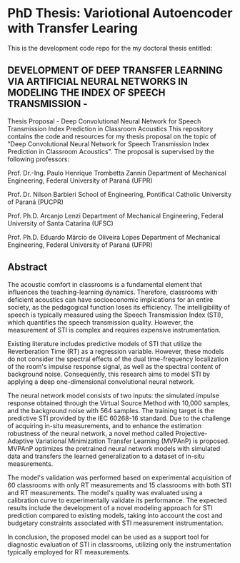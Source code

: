 # PhD Thesis: Variotional Autoencoder with Transfer Learing

This is the development code repo for the my doctoral thesis entitled:

## DEVELOPMENT OF DEEP TRANSFER LEARNING VIA ARTIFICIAL NEURAL NETWORKS IN MODELING THE INDEX OF SPEECH TRANSMISSION -

Thesis Proposal - Deep Convolutional Neural Network for Speech Transmission Index Prediction in Classroom Acoustics
This repository contains the code and resources for my thesis proposal on the topic of "Deep Convolutional Neural Network for Speech Transmission Index Prediction in Classroom Acoustics". The proposal is supervised by the following professors:

Prof. Dr.-Ing. Paulo Henrique Trombetta Zannin
Department of Mechanical Engineering, Federal University of Paraná (UFPR)

Prof. Dr. Nilson Barbieri
School of Engineering, Pontifical Catholic University of Paraná (PUCPR)

Prof. Ph.D. Arcanjo Lenzi
Department of Mechanical Engineering, Federal University of Santa Catarina (UFSC)

Prof. Ph.D. Eduardo Márcio de Oliveira Lopes
Department of Mechanical Engineering, Federal University of Paraná (UFPR)

## Abstract
The acoustic comfort in classrooms is a fundamental element that influences the teaching-learning dynamics. Therefore, classrooms with deficient acoustics can have socioeconomic implications for an entire society, as the pedagogical function loses its efficiency. The intelligibility of speech is typically measured using the Speech Transmission Index (STI), which quantifies the speech transmission quality. However, the measurement of STI is complex and requires expensive instrumentation.

Existing literature includes predictive models of STI that utilize the Reverberation Time (RT) as a regression variable. However, these models do not consider the spectral effects of the dual time-frequency localization of the room's impulse response signal, as well as the spectral content of background noise. Consequently, this research aims to model STI by applying a deep one-dimensional convolutional neural network.

The neural network model consists of two inputs: the simulated impulse response obtained through the Virtual Source Method with 10,000 samples, and the background noise with 564 samples. The training target is the predictive STI provided by the IEC 60268-16 standard. Due to the challenge of acquiring in-situ measurements, and to enhance the estimation robustness of the neural network, a novel method called Projective-Adaptive Variational Minimization Transfer Learning (MVPAnP) is proposed. MVPAnP optimizes the pretrained neural network models with simulated data and transfers the learned generalization to a dataset of in-situ measurements.

The model's validation was performed based on experimental acquisition of 60 classrooms with only RT measurements and 15 classrooms with both STI and RT measurements. The model's quality was evaluated using a calibration curve to experimentally validate its performance. The expected results include the development of a novel modeling approach for STI prediction compared to existing models, taking into account the cost and budgetary constraints associated with STI measurement instrumentation.

In conclusion, the proposed model can be used as a support tool for diagnostic evaluation of STI in classrooms, utilizing only the instrumentation typically employed for RT measurements.
